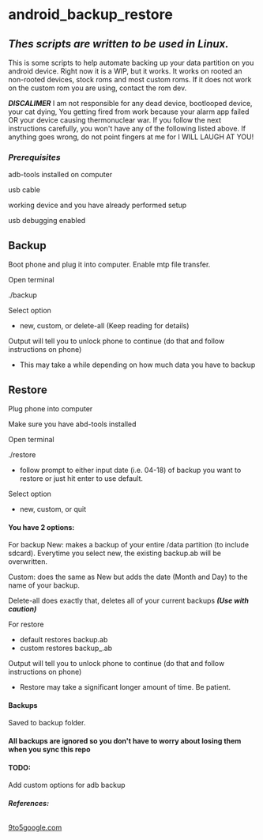 # android_backup_restore

## ***Thes scripts are written to be used in Linux.***
This is some scripts to help automate backing up your data partition on you android device.
Right now it is a WIP, but it works. It works on rooted an non-rooted devices, stock roms and most custom roms. If it does not work on the custom rom you are using, contact the rom dev.

***DISCALIMER***
I am not responsible for any dead device, bootlooped device, your cat dying, You getting fired from work because your alarm app failed OR your device causing thermonuclear war. If you follow the next instructions carefully, you won't have any of the following listed above. If anything goes wrong, do not point fingers at me for I WILL LAUGH AT YOU!

### ***Prerequisites***

adb-tools installed on computer

usb cable

working device and you have already performed setup

usb debugging enabled

## **Backup**
Boot phone and plug it into computer. Enable mtp file transfer.

Open terminal

./backup

Select option
* new, custom, or delete-all (Keep reading for details)

Output will tell you to unlock phone to continue (do that and follow instructions on phone)

* This may take a while depending on how much data you have to backup

## **Restore**
Plug phone into computer

Make sure you have abd-tools installed

Open terminal

./restore
* follow prompt to either input date (i.e. 04-18) of backup you want to restore or just hit enter to use default.

Select option
* new, custom, or quit

#### **You have 2 options:**
For backup
New: makes a backup of your entire /data partition (to include sdcard). Everytime you select new, the existing backup.ab will be overwritten.

Custom: does the same as New but adds the date (Month and Day) to the name of your backup.

Delete-all does exactly that, deletes all of your current backups ***(Use with caution)***

For restore
* default restores backup.ab
* custom restores backup_<date>.ab

Output will tell you to unlock phone to continue (do that and follow instructions on phone)

* Restore may take a significant longer amount of time. Be patient.

#### **Backups**
Saved to backup folder.

#### **All backups are ignored so you don't have to worry about losing them when you sync this repo**

#### **TODO:**
Add custom options for adb backup








###### **References:**
[9to5google.com](https://9to5google.com/2017/11/04/how-to-backup-restore-android-device-data-android-basics/)
